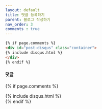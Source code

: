 ```yaml
---
layout: default
title: 댓글 등록하기
parent: 블로그 작성하기
nav_order: 3
comments : true
---
```


```html
{% if page.comments %}
<div id="post-disqus" class="container">
{% include disqus.html %}
</div>
{% endif %}
```

#### 댓글

{% if page.comments %}
<div id="post-disqus" class="container">
{% include disqus.html %}
</div>
{% endif %}
